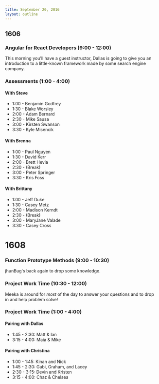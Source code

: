 ```yaml
---
title: September 20, 2016
layout: outline
---
```


## 1606

### Angular for React Developers (9:00 - 12:00)

This morning you'll have a guest instructor, Dallas is going to give you an introduction to a little-known framework made by some search engine company.

### Assessments (1:00 - 4:00)

#### With Steve

- 1:00 - Benjamin Godfrey
- 1:30 - Blake Worsley
- 2:00 - Adam Bernard
- 2:30 - Mike Sausa
- 3:00 - Kirsten Swanson
- 3:30 - Kyle Misencik

#### With Brenna

- 1:00 - Paul Nguyen
- 1:30 - David Kerr
- 2:00 - Brett Hevia
- 2:30 - (Break)
- 3:00 - Peter Springer
- 3:30 - Kris Foss

#### With Brittany

- 1:00 - Jeff Duke
- 1:30 - Casey Metz
- 2:00 - Madison Kerndt
- 2:30 - (Break)
- 3:00 - MaryJane Valade
- 3:30 - Casey Cross

# 1608

### Function Prototype Methods (9:00 - 10:30)

jhunBug's back again to drop some knowledge.

### Project Work Time (10:30 - 12:00)

Meeka is around for _most_ of the day to answer your questions and to drop in and help problem solve!

### Project Work Time (1:00 - 4:00)

#### Pairing with Dallas

* 1:45 - 2:30: Matt & Ian
* 3:15 - 4:00: Maia & Mike

#### Pairing with Christina

- 1:00 - 1:45: Kinan and Nick
- 1:45 - 2:30: Gabi, Graham, and Lacey
- 2:30 - 3:15: Devin and Kristen
- 3:15 - 4:00: Chaz & Chelsea
